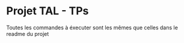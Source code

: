 # Projet TAL - TPs
Toutes les commandes à éxecuter sont les mêmes que celles dans le readme du projet